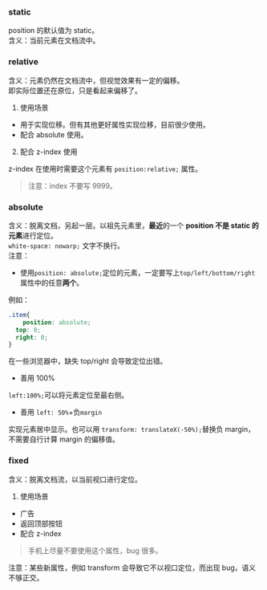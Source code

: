 <a name="cal8R"></a>
### static
position 的默认值为 static。<br />含义：当前元素在文档流中。
<a name="Mkl4U"></a>
### relative
含义：元素仍然在文档流中，但视觉效果有一定的偏移。<br />即实际位置还在原位，只是看起来偏移了。

1. 使用场景
- 用于实现位移。但有其他更好属性实现位移，目前很少使用。
- 配合 absolute 使用。
2. 配合 z-index 使用

z-index 在使用时需要这个元素有 `position:relative;` 属性。
> 注意：index 不要写 9999。

<a name="hyC9r"></a>
### absolute
含义：脱离文档，另起一层。以祖先元素里，**最近**的一个 **position 不是 static 的元素**进行定位。<br />`white-space: nowarp;` 文字不换行。<br />注意：

- 使用`position: absolute;`定位的元素，一定要写上`top/left/bottom/right`属性中的任意**两个**。

例如：
```css
.item{
	position: absolute;
  top: 0;
  right: 0;
}
```
在一些浏览器中，缺失 top/right 会导致定位出错。

- 善用 100%

`left:100%;`可以将元素定位至最右侧。

- 善用 `left: 50%`+负`margin`

实现元素居中显示。也可以用 `transform: translateX(-50%);`替换负 margin，不需要自行计算 margin 的偏移值。
<a name="CkyHr"></a>
### fixed
含义：脱离文档流，以当前视口进行定位。

1. 使用场景
- 广告
- 返回顶部按钮
- 配合 z-index
> 手机上尽量不要使用这个属性，bug 很多。

注意：某些新属性，例如 transform 会导致它不以视口定位，而出现 bug，语义不够正交。
